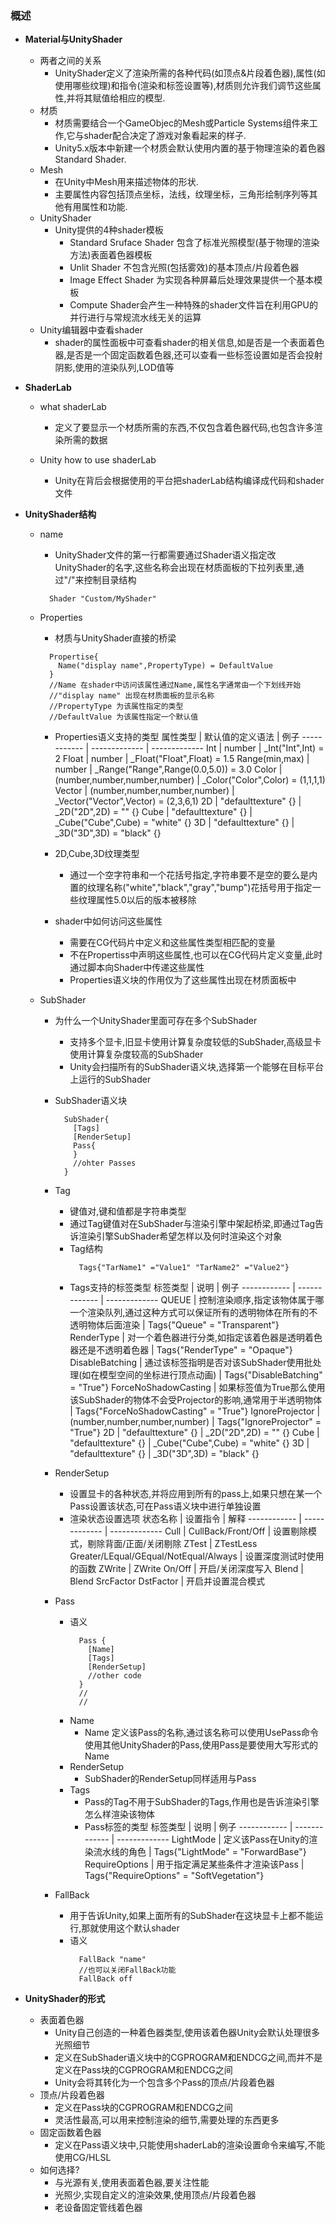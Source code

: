 ### 概述

- **Material与UnityShader**
  - 两者之间的关系
    - UnityShader定义了渲染所需的各种代码(如顶点&片段着色器),属性(如使用哪些纹理)和指令(渲染和标签设置等),材质则允许我们调节这些属性,并将其赋值给相应的模型.
  - 材质
    - 材质需要结合一个GameObjec的Mesh或Particle Systems组件来工作,它与shader配合决定了游戏对象看起来的样子.
    - Unity5.x版本中新建一个材质会默认使用内置的基于物理渲染的着色器Standard Shader.
  - Mesh
    - 在Unity中Mesh用来描述物体的形状.
    - 主要属性内容包括顶点坐标，法线，纹理坐标，三角形绘制序列等其他有用属性和功能.
  - UnityShader
    - Unity提供的4种shader模板
      - Standard Sruface Shader 包含了标准光照模型(基于物理的渲染方法)表面着色器模板
      - Unlit Shader 不包含光照(包括雾效)的基本顶点/片段着色器
      - Image Effect Shader 为实现各种屏幕后处理效果提供一个基本模板
      - Compute Shader会产生一种特殊的shader文件旨在利用GPU的并行进行与常规流水线无关的运算
  - Unity编辑器中查看shader
      - shader的属性面板中可查看shader的相关信息,如是否是一个表面着色器,是否是一个固定函数着色器,还可以查看一些标签设置如是否会投射阴影,使用的渲染队列,LOD值等



- **ShaderLab**
  - what shaderLab
    - 定义了要显示一个材质所需的东西,不仅包含着色器代码,也包含许多渲染所需的数据

  - Unity how to use shaderLab
    - Unity在背后会根据使用的平台把shaderLab结构编译成代码和shader文件 



- **UnityShader结构**
  - name
    - UnityShader文件的第一行都需要通过Shader语义指定改UnityShader的名字,这些名称会出现在材质面板的下拉列表里,通过"/"来控制目录结构
    ```cg
      Shader "Custom/MyShader"
    ```
    
  - Properties
    - 材质与UnityShader直接的桥梁
    ```cg
      Propertise{
        Name("display name",PropertyType) = DefaultValue
      }
      //Name 在shader中访问该属性通过Name,属性名字通常由一个下划线开始
      //"display name" 出现在材质面板的显示名称
      //PropertyType 为该属性指定的类型
      //DefaultValue 为该属性指定一个默认值
    ```
    - Properties语义支持的类型
      属性类型 | 默认值的定义语法 | 例子
      ------------ | -------------  | -------------
      Int | number | _Int("Int",Int) = 2
      Float | number | _Float("Float",Float) = 1.5
      Range(min,max) | number | _Range("Range",Range(0.0,5.0)) = 3.0
      Color | (number,number,number,number) | _Color("Color",Color) = (1,1,1,1)
      Vector | (number,number,number,number) | _Vector("Vector",Vector) = (2,3,6,1)
      2D | "defaulttexture" {} | _2D("2D",2D) = "" {}
      Cube | "defaulttexture" {} | _Cube("Cube",Cube) = "white" {}
      3D | "defaulttexture" {} | _3D("3D",3D) = "black" {}
      
    - 2D,Cube,3D纹理类型
      - 通过一个空字符串和一个花括号指定,字符串要不是空的要么是内置的纹理名称("white","black","gray","bump")花括号用于指定一些纹理属性5.0以后的版本被移除

    - shader中如何访问这些属性
      - 需要在CG代码片中定义和这些属性类型相匹配的变量
      - 不在Propertiss中声明这些属性,也可以在CG代码片定义变量,此时通过脚本向Shader中传递这些属性
      - Properties语义块的作用仅为了这些属性出现在材质面板中


  - SubShader
    - 为什么一个UnityShader里面可存在多个SubShader
      - 支持多个显卡,旧显卡使用计算复杂度较低的SubShader,高级显卡使用计算复杂度较高的SubShader
      - Unity会扫描所有的SubShader语义块,选择第一个能够在目标平台上运行的SubShader

    - SubShader语义块
      ```CG
        SubShader{
          [Tags]
          [RenderSetup]
          Pass{
          }
          //ohter Passes
        }
      ```
      
    - Tag
      - 键值对,键和值都是字符串类型
      - 通过Tag键值对在SubShader与渲染引擎中架起桥梁,即通过Tag告诉渲染引擎SubShader希望怎样以及何时渲染这个对象
      - Tag结构
        ```cg
          Tags{"TarName1" ="Value1" "TarName2" ="Value2"}
        ```        
      - Tags支持的标签类型
        标签类型 | 说明 | 例子
        ------------ | -------------  | -------------
        QUEUE | 控制渲染顺序,指定该物体属于哪一个渲染队列,通过这种方式可以保证所有的透明物体在所有的不透明物体后面渲染 | Tags{"Queue" = "Transparent"}
        RenderType | 对一个着色器进行分类,如指定该着色器是透明着色器还是不透明着色器 | Tags{"RenderType" = "Opaque"}
        DisableBatching | 通过该标签指明是否对该SubShader使用批处理(如在模型空间的坐标进行顶点动画) | Tags{"DisableBatching" = "True"}
        ForceNoShadowCasting | 如果标签值为True那么使用该SubShader的物体不会受Projector的影响,通常用于半透明物体 | Tags{"ForceNoShadowCasting" = "True"}
        IgnoreProjector | (number,number,number,number) | Tags{"IgnoreProjector" = "True"}
        2D | "defaulttexture" {} | _2D("2D",2D) = "" {}
        Cube | "defaulttexture" {} | _Cube("Cube",Cube) = "white" {}
        3D | "defaulttexture" {} | _3D("3D",3D) = "black" {}
        
    - RenderSetup
      - 设置显卡的各种状态,并将应用到所有的pass上,如果只想在某一个Pass设置该状态,可在Pass语义块中进行单独设置
      - 渲染状态设置选项 
        状态名称 | 设置指令 | 解释
        ------------ | -------------  | -------------
        Cull | CullBack/Front/Off  | 设置剔除模式，剔除背面/正面/关闭剔除
        ZTest | ZTestLess Greater/LEqual/GEqual/NotEqual/Always | 设置深度测试时使用的函数
        ZWrite | ZWrite On/Off | 开启/关闭深度写入
        Blend | Blend SrcFactor DstFactor | 开启并设置混合模式
        
        
        
    - Pass
      - 语义
        ```CG
          Pass {
            [Name]
            [Tags]
            [RenderSetup]
            //other code
          }
          //
          //
        ```
      - Name  
        - Name 定义该Pass的名称,通过该名称可以使用UsePass命令使用其他UnityShader的Pass,使用Pass是要使用大写形式的Name
      - RenderSetup
        - SubShader的RenderSetup同样适用与Pass
      - Tags
        - Pass的Tag不用于SubShader的Tags,作用也是告诉渲染引擎怎么样渲染该物体 
        - Pass标签的类型
          标签类型 | 说明 | 例子
          ------------ | -------------  | -------------
          LightMode | 定义该Pass在Unity的渲染流水线的角色  | Tags{"LightMode" = "ForwardBase"}
          RequireOptions | 用于指定满足某些条件才渲染该Pass | Tags{"RequireOptions" = "SoftVegetation"}
          
          
    - FallBack
      - 用于告诉Unity,如果上面所有的SubShader在这块显卡上都不能运行,那就使用这个默认shader
      - 语义
        ```CG
          FallBack "name"
          //也可以关闭FallBack功能
          FallBack off
        ```

- **UnityShader的形式**
  - 表面着色器
    - Unity自己创造的一种着色器类型,使用该着色器Unity会默认处理很多光照细节
    - 定义在SubShader语义块中的CGPROGRAM和ENDCG之间,而并不是定义在Pass块的CGPROGRAM和ENDCG之间
    - Unity会将其转化为一个包含多个Pass的顶点/片段着色器
  - 顶点/片段着色器
    - 定义在Pass块的CGPROGRAM和ENDCG之间
    - 灵活性最高,可以用来控制渲染的细节,需要处理的东西更多
  - 固定函数着色器
    - 定义在Pass语义块中,只能使用shaderLab的渲染设置命令来编写,不能使用CG/HLSL
  - 如何选择?  
    - 与光源有关,使用表面着色器,要关注性能
    - 光照少,实现自定义的渲染效果,使用顶点/片段着色器
    - 老设备固定管线着色器
